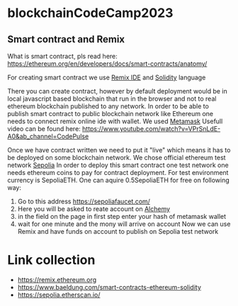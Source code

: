 # blockchainCodeCamp2023

## Smart contract and Remix
What is smart contract, pls read here:
https://ethereum.org/en/developers/docs/smart-contracts/anatomy/

For creating smart contract we use [Remix IDE](https://remix.ethereum.org/) and [Solidity](https://docs.soliditylang.org/en/v0.8.17/introduction-to-smart-contracts.html) language

There you can create contract, however by default deployment would be in
local javascript based blockchain that run in the browser and not to real ethereum blockchain
published to any network. In order to be able to publish smart contract
to public blockchain network like Ethereum one needs to connect remix online
ide with wallet. We used [Metamask](https://metamask.io/)
Usefull video can be found here:
https://www.youtube.com/watch?v=VPrSnLdE-A0&ab_channel=CodePulse

Once we have contract written we need to put it "live" which means it has
to be deployed on some blockchain network. We chose official ethereum test
network [Sepolia](https://ethereum.org/en/developers/docs/networks/)
In order to deploy this smart contract one test network one needs ethereum
coins to pay for contract deployment. For test environment currency is SepoliaETH.
One can aquire 0.5SepoliaETH for free on following way:
1. Go to this address https://sepoliafaucet.com/
2. Here you will be asked to reate account on [Alchemy](https://www.alchemy.com/)
3. in the field on the page in first step enter your hash of metamask wallet
4. wait for one minute and the mony will arrive on account
Now we can use Remix and have funds on account to publish on Sepolia test network


# Link collection
- https://remix.ethereum.org
- https://www.baeldung.com/smart-contracts-ethereum-solidity
- https://sepolia.etherscan.io/
